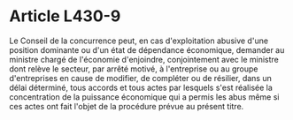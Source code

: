 # Article L430-9

<p>Le Conseil de la concurrence peut, en cas d'exploitation abusive d'une position dominante ou d'un état de dépendance économique, demander au ministre chargé de l'économie d'enjoindre, conjointement avec le ministre dont relève le secteur, par arrêté motivé, à l'entreprise ou au groupe d'entreprises en cause de modifier, de compléter ou de résilier, dans un délai déterminé, tous accords et tous actes par lesquels s'est réalisée la concentration de la puissance économique qui a permis les abus même si ces actes ont fait l'objet de la procédure prévue au présent titre.</p>
